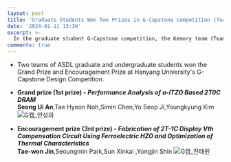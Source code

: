 ```yaml
---
layout: post
title: 'Graduate Students Won Two Prizes in G-Capstone Competition (Team leaders: Seong Ui An & Tae-won Jin)'
date: '2024-01-11 13:30'
excerpt: >-
  In the graduate student G-Capstone competition, the Kemory team (Team Leader: Seong Ui An) won the grand prize (1st prize), and the Dvengers 2 team (Team Leader: Tae-won Jin) won the encouragement prize (3rd prize).  
comments: true
---
```

- Two teams of ASDL graduate and undergraduate students won the Grand Prize and Encouragement Prize at Hanyang University's G-Capstone Design Competition.
  

- **Grand prize (1st prize) - _Performance Analysis of a-ITZO Based 2T0C DRAM_**<br>**Seong Ui An**,Tae Hyeon Noh,Simin Chen,Yo Seop Ji,Youngkyung Kim
![G캡_안성의](https://github.com/New-TW/yh2424.github.io/assets/70870983/dd9149a8-1c58-4503-b9f2-70332506384e)
  

- **Encouragement prize (3rd prize) - _Fabrication of 2T-1C Display Vth Compensation Circuit Using Ferroelectric HZO and Optimization of Thermal Characteristics_**<br>**Tae-won Jin**,Seoungmin Park,Sun Xinkai ,Yongjin Shin
![G캡_진태원](https://github.com/New-TW/yh2424.github.io/assets/70870983/9dc4442d-41c7-44ae-ac88-d209e3c2fac4)
